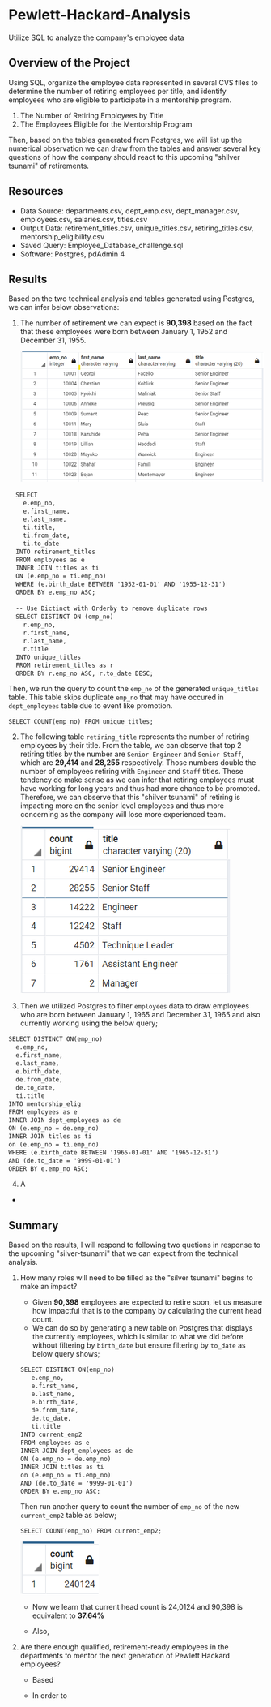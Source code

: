 # Pewlett-Hackard-Analysis
Utilize SQL to analyze the company's employee data 

## Overview of the Project
Using SQL, organize the employee data represented in several CVS files to determine the number of retiring employees per title, and identify employees who are eligible to participate in a mentorship program. 

1. The Number of Retiring Employees by Title
2. The Employees Eligible for the Mentorship Program

Then, based on the tables generated from Postgres, we will list up the numerical observation we can draw from the tables and answer several key questions of how the company should react to this upcoming "shilver tsunami" of retirements.
## Resources
- Data Source: departments.csv, dept_emp.csv, dept_manager.csv, employees.csv, salaries.csv, titles.csv
- Output Data: retirement_titles.csv, unique_titles.csv, retiring_titles.csv, mentorship_eligibility.csv
- Saved Query: Employee_Database_challenge.sql
- Software: Postgres, pdAdmin 4

## Results
  Based on the two technical analysis and tables generated using Postgres, we can infer below observations:
  
  1. The number of retirement we can expect is **90,398** based on the fact that these employees were born between January 1, 1952 and December 31, 1955.
  
      ![](Data/unique_titles_table.png)
  ```
    SELECT
      e.emp_no,
      e.first_name,
      e.last_name,
      ti.title,
      ti.from_date,
      ti.to_date
    INTO retirement_titles
    FROM employees as e
    INNER JOIN titles as ti
    ON (e.emp_no = ti.emp_no)
    WHERE (e.birth_date BETWEEN '1952-01-01' AND '1955-12-31')
    ORDER BY e.emp_no ASC;

    -- Use Dictinct with Orderby to remove duplicate rows
    SELECT DISTINCT ON (emp_no) 
      r.emp_no,
      r.first_name,
      r.last_name,
      r.title
    INTO unique_titles
    FROM retirement_titles as r
    ORDER BY r.emp_no ASC, r.to_date DESC;
  ```
   Then, we run the query to count the `emp_no` of the generated `unique_titles` table. This table skips duplicate `emp_no` that may have occured in `dept_employees` table due to event like promotion.
  
  ```
  SELECT COUNT(emp_no) FROM unique_titles;
  ```
  2. The following table `retiring_title` represents the number of retiring employees by their title. From the table, we can observe that top 2 retiring titles by the number are `Senior Engineer` and `Senior Staff`, which are **29,414** and **28,255** respectively. Those numbers double the number of employees retiring with `Engineer` and `Staff` titles. These tendency do make sense as we can infer that retiring employees must have working for long years and thus had more chance to be promoted.
   Therefore, we can observe that this "shilver tsunami" of retiring is impacting more on the senior level employees and thus more concerning as the company will lose more experienced team.

      ![](Data/retiring_titles_table.png)
       
  3. Then we utilized Postgres to filter `employees` data to draw employees who are born between January 1, 1965 and December 31, 1965 and also currently working using the below query;
  ```
  SELECT DISTINCT ON(emp_no)
    e.emp_no,
    e.first_name,
    e.last_name,
    e.birth_date,
    de.from_date,
    de.to_date,
    ti.title
  INTO mentorship_elig
  FROM employees as e
  INNER JOIN dept_employees as de
  ON (e.emp_no = de.emp_no)
  INNER JOIN titles as ti
  on (e.emp_no = ti.emp_no)
  WHERE (e.birth_date BETWEEN '1965-01-01' AND '1965-12-31')
  AND (de.to_date = '9999-01-01')
  ORDER BY e.emp_no ASC;
  ```
  
  4. A
  -
## Summary
   Based on the results, I will respond to following two quetions in response to the upcoming "silver-tsunami" that we can expect from the technical analysis.

  1. How many roles will need to be filled as the "silver tsunami" begins to make an impact?
    
     + Given **90,398** employees are expected to retire soon, let us measure how impactful that is to the company by calculating the current head  count.
     + We can do so by generating a new table on Postgres that displays the currently employees, which is similar to what we did before without filtering by `birth_date` but ensure filtering by `to_date` as below query shows;
     ```
     SELECT DISTINCT ON(emp_no)
        e.emp_no,
        e.first_name,
        e.last_name,
        e.birth_date,
        de.from_date,
        de.to_date,
        ti.title
     INTO current_emp2
     FROM employees as e
     INNER JOIN dept_employees as de
     ON (e.emp_no = de.emp_no)
     INNER JOIN titles as ti
     on (e.emp_no = ti.emp_no)
     AND (de.to_date = '9999-01-01')
     ORDER BY e.emp_no ASC;
     ```
     Then run another query to count the number of `emp_no` of the new `current_emp2` table as below;
     ```
     SELECT COUNT(emp_no) FROM current_emp2;
     ```
     ![](Data/count_current_emp.png)
     + Now we learn that current head count is 24,0124 and 90,398 is equivalent to **37.64%**
 
     + Also, 
  
  2. Are there enough qualified, retirement-ready employees in the departments to mentor the next generation of Pewlett Hackard employees?
    
     + Based 

     + In order to 
  
